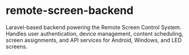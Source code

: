 # remote-screen-backend
Laravel-based backend powering the Remote Screen Control System. Handles user authentication, device management, content scheduling, screen assignments, and API services for Android, Windows, and LED screens.
